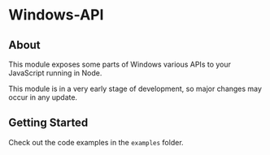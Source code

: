 Windows-API
===========

About
-----

This module exposes some parts of Windows various APIs to your JavaScript running in Node.

This module is in a very early stage of development, so major changes may occur in any update.

Getting Started
---------------

Check out the code examples in the ``examples`` folder.
